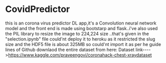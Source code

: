 # CovidPredictor

this is an corona virus predictor DL app,it's a Convolution neural network model and the front end is made using bootstarp and flask..i've also used the PIL library to resize the image to 224,224 size ..that's given in the "selection.ipynb" file
could'nt deploy it to heroku as it restricted the slug size and the HDF5 file is about 325MB so could'nt import it as per he guide lines of Github
downlaod the entire dataset from here:
Dataset link---->https://www.kaggle.com/praveengovi/coronahack-chest-xraydataset
